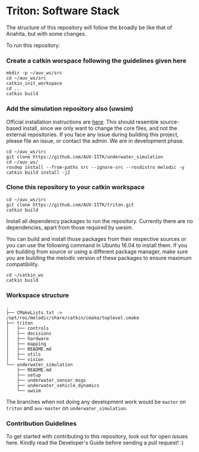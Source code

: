 
# Triton: Software Stack

The structure of this repository will follow the broadly be like that of Anahita, but with some changes. 

To run this repository:

### Create a catkin worspace following the guidelines given here
```
mkdir -p ~/auv_ws/src
cd ~/auv_ws/src
catkin_init_workspace
cd ..
catkin build
```

### Add the simulation repository also (uwsim)

Official installation instructions are [here](http://www.irs.uji.es/uwsim/wiki/index.php?title=Installing_UWSim). This should resemble source-based install, since we only want to change the core files, and not the external repositories. If you face any issue during building this project, please file an issue, or contact the admin. We are in development phase.

```
cd ~/auv_ws/src
git clone https://github.com/AUV-IITK/underwater_simulation
cd ~/auv_ws/
rosdep install --from-paths src --ignore-src --rosdistro melodic -y
catkin build install -j2
```

### Clone this repository to your catkin workspace
```
cd ~/auv_ws/src
git clone https://github.com/AUV-IITK/triton.git
catkin build
```
Install all dependency packages to run the repository. Currently there are no dependencies, apart from those required by uwsim.

You can build and install those packages from their respective sources or you can use the following command in Ubuntu 16.04 to install them. If you are building from source or using a different package manager, make sure you are building the melodic version of these packages to ensure maximum compatibility.

```
cd ~/catkin_ws
catkin build
```

### Workspace structure
```
.
├── CMakeLists.txt -> /opt/ros/melodic/share/catkin/cmake/toplevel.cmake
├── triton
│   ├── controls
│   ├── decisions
│   ├── hardware
│   ├── mapping
│   ├── README.md
│   ├── utils
│   └── vision
└── underwater_simulation
    ├── README.md
    ├── setup
    ├── underwater_sensor_msgs
    ├── underwater_vehicle_dynamics
    └── uwsim
```

The branches when not doing any development work would be `master` on `triton` and `auv-master` on `underwater_simulation`.
### Contribution Guidelines

To get started with contributing to this repository, look out for open issues here. Kindly read the Developer's Guide before sending a pull request! :)